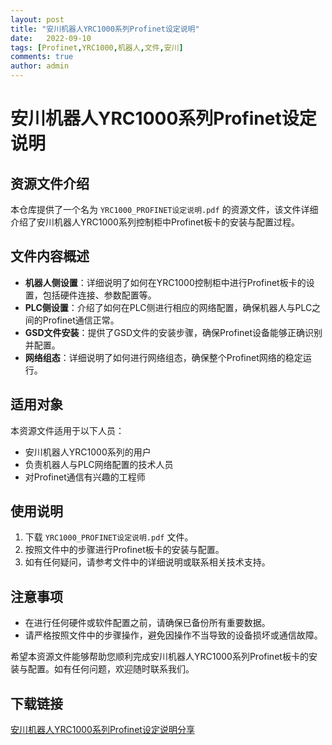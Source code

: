 ```yaml
---
layout: post
title: "安川机器人YRC1000系列Profinet设定说明"
date:   2022-09-10
tags: [Profinet,YRC1000,机器人,文件,安川]
comments: true
author: admin
---
```

# 安川机器人YRC1000系列Profinet设定说明

## 资源文件介绍

本仓库提供了一个名为 `YRC1000_PROFINET设定说明.pdf` 的资源文件，该文件详细介绍了安川机器人YRC1000系列控制柜中Profinet板卡的安装与配置过程。

## 文件内容概述

- **机器人侧设置**：详细说明了如何在YRC1000控制柜中进行Profinet板卡的设置，包括硬件连接、参数配置等。
- **PLC侧设置**：介绍了如何在PLC侧进行相应的网络配置，确保机器人与PLC之间的Profinet通信正常。
- **GSD文件安装**：提供了GSD文件的安装步骤，确保Profinet设备能够正确识别并配置。
- **网络组态**：详细说明了如何进行网络组态，确保整个Profinet网络的稳定运行。

## 适用对象

本资源文件适用于以下人员：

- 安川机器人YRC1000系列的用户
- 负责机器人与PLC网络配置的技术人员
- 对Profinet通信有兴趣的工程师

## 使用说明

1. 下载 `YRC1000_PROFINET设定说明.pdf` 文件。
2. 按照文件中的步骤进行Profinet板卡的安装与配置。
3. 如有任何疑问，请参考文件中的详细说明或联系相关技术支持。

## 注意事项

- 在进行任何硬件或软件配置之前，请确保已备份所有重要数据。
- 请严格按照文件中的步骤操作，避免因操作不当导致的设备损坏或通信故障。

希望本资源文件能够帮助您顺利完成安川机器人YRC1000系列Profinet板卡的安装与配置。如有任何问题，欢迎随时联系我们。

## 下载链接

[安川机器人YRC1000系列Profinet设定说明分享](https://pan.quark.cn/s/c585f1cc54f7)